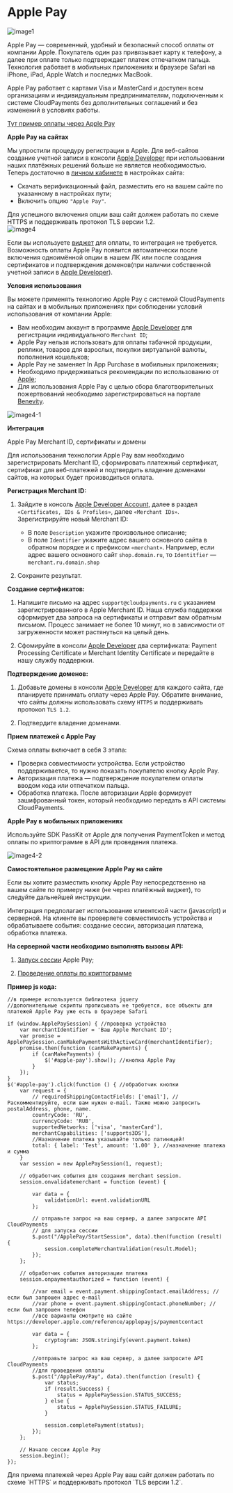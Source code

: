 # Apple Pay 
 
![image1](images/image1.png)

Apple Pay — современный, удобный и безопасный способ оплаты от компании Apple. Покупатель один раз привязывает карту к телефону, а далее при оплате только подтверждает платеж отпечатком пальца. Технология работает в мобильных приложениях и браузере Safari на iPhone, iPad, Apple Watch и последних MacBook.

Apple Pay работает с картами Visa и MasterCard и доступен всем организациям и индивидуальным предпринимателям, подключенным к системе CloudPayments без дополнительных соглашений и без изменений в условиях работы.

[Тут пример оплаты через Apple Pay](https://show.cloudpayments.ru/main/)

**Apple Pay на сайтах**

Мы упростили процедуру регистрации в Apple. Для веб-сайтов создание учетной записи в консоли [Apple Developer](https://developer.apple.com/) при использовании наших платёжных решений больше не является необходимостью. Теперь достаточно в [личном кабинете](https://merchant.cloudpayments.ru/login) в настройках сайта: 

* Скачать верификационный файл, разместить его на вашем сайте по указанному в настройках пути;
* Включить опцию `"Apple Pay"`.

Для успешного включения опции ваш сайт должен работать по схеме HTTPS и поддерживать протокол TLS версии 1.2.  
![image4](images/image4.png)

Если вы используете [виджет](#platezhnyy-vidzhet) для оплаты, то интеграция не требуется. Возможность оплаты Apple Pay появится автоматически после включения одноимённой опции в нашем ЛК или после создания сертификатов и подтверждения доменов(при наличии собственной учетной записи в [Apple Developer](https://developer.apple.com/)).

<div id="uslovia-ispolzovaniya"></div>

**Условия использования**

Вы можете применять технологию Apple Pay с системой CloudPayments на сайтах и в мобильных приложениях при соблюдении условий использования от компании Apple:

*  Вам необходим аккаунт в программе [Apple Developer](https://developer.apple.com/) для регистрации индивидуального `Merchant ID`;
*  Apple Pay нельзя использовать для оплаты табачной продукции, реплики, товаров для взрослых, покупки виртуальной валюты, пополнения кошельков;
*  Apple Pay не заменяет In App Purchase в мобильных приложениях;
*  Необходимо придерживаться рекомендации по использованию от [Apple](https://developer.apple.com/apple-pay/Apple-Pay-Identity-Guidelines.pdf);
*  Для использования Apple Pay с целью сбора благотворительных пожертвований необходимо зарегистрироваться на портале [Benevity](https://causes.benevity.org/causes/claim-cause-search).  

![image4-1](images/image1-3.png)

**Интеграция**

Apple Pay Merchant ID, сертификаты и домены

Для использования технологии Apple Pay вам необходимо зарегистрировать Merchant ID, сформировать платежный сертификат, сертификат для веб-платежей и подтвердить владение доменами сайтов, на которых будет производиться оплата.

**Регистрация Merchant ID:**  

1. Зайдите в консоль [Apple Developer Account](https://developer.apple.com/), далее в раздел `«Certificates, IDs & Profiles»`, далее `«Merchant IDs»`. Зарегистрируйте новый Merchant ID:  
	* В поле `Description` укажите произвольное описание;  
	* В поле `Identifier` укажите адрес вашего основного сайта в обратном порядке и с префиксом `«merchant»`. Например, если адрес вашего основного сайт `shop.domain.ru`, то `Identitfier` — `merchant.ru.domain.shop`

2. Сохраните результат.

**Создание сертификатов:**  

1. Напишите письмо на адрес `support@cloudpayments.ru` с указанием зарегистрированного в Apple Merchant ID. Наша служба поддержки сформирует два запроса на сертификаты и отправит вам обратным письмом. Процесс занимает не более 10 минут, но в зависимости от загруженности может растянуться на целый день.  

2. Сфомируйте в консоли [Apple Developer](https://developer.apple.com/) два сертификата: Payment Processing Certificate и Merchant Identity Certificate и передайте в нашу службу поддержки.

**Подтверждение доменов:**  

1. Добавьте домены в консоли [Apple Developer](https://developer.apple.com/) для каждого сайта, где планируете принимать оплату через Apple Pay. Обратите внимание, что сайты должны использовать схему `HTTPS` и поддерживать протокол `TLS 1.2`.  

2. Подтвердите владение доменами.

**Прием платежей с Apple Pay**

Схема оплаты включает в себя 3 этапа:

* Проверка совместимости устройства. Если устройство поддерживается, то нужно показать покупателю кнопку Apple Pay.
* Авторизация платежа — подтверждение покупателем оплаты вводом кода или отпечатком пальца.
* Обработка платежа. После авторизации Apple формирует зашифрованный токен, который необходимо передать в API системы CloudPayments.

**Apple Pay в мобильных приложениях**

Используйте SDK PassKit от Apple для получения PaymentToken и метод оплаты по криптограмме в API для проведения платежа.

![image4-2](images/image1-4.png)

**Самостоятельное размещение Apple Pay на сайте**

Если вы хотите разместить кнопку Apple Pay непосредственно на вашем сайте по примеру ниже (не через платёжный виджет), то следуйте дальнейшей инструкции.

Интеграция предполагает использование клиентской части (javascript) и серверной. На клиенте вы проверяете совместимость устройства и обрабатываете события: создание сессии, авторизация платежа, обработка платежа.

**На серверной части необходимо выполнять вызовы API:**  

1. [Запуск сессии](#zapusk-sessii-dlya-oplaty-cherez-apple-pay) Apple Pay;

2. [Проведение оплаты по криптограмме](#oplata-po-kriptogramme)

**Пример js кода:**

```shell
//в примере используется библиотека jquery
//дополнительные скрипты прописывать не требуется, все объекты для платежей Apple Pay уже есть в браузере Safari

if (window.ApplePaySession) { //проверка устройства
    var merchantIdentifier = 'Ваш Apple Merchant ID';
    var promise = ApplePaySession.canMakePaymentsWithActiveCard(merchantIdentifier);
    promise.then(function (canMakePayments) {
        if (canMakePayments) {
            $('#apple-pay').show(); //кнопка Apple Pay
        }
    });
}
$('#apple-pay').click(function () { //обработчик кнопки
    var request = {
        // requiredShippingContactFields: ['email'], //Раскомментируйте, если вам нужен e-mail. Также можно запросить postalAddress, phone, name.
        countryCode: 'RU',
        currencyCode: 'RUB',
        supportedNetworks: ['visa', 'masterCard'],
        merchantCapabilities: ['supports3DS'],
        //Назначение платежа указывайте только латиницей!
        total: { label: 'Test', amount: '1.00' }, //назначение платежа и сумма
    }
    var session = new ApplePaySession(1, request);

    // обработчик события для создания merchant session.
    session.onvalidatemerchant = function (event) {

        var data = {
            validationUrl: event.validationURL
        };

        // отправьте запрос на ваш сервер, а далее запросите API CloudPayments
        // для запуска сессии
        $.post("/ApplePay/StartSession", data).then(function (result) {
            session.completeMerchantValidation(result.Model);
        });
    };

    // обработчик события авторизации платежа
    session.onpaymentauthorized = function (event) {

        //var email = event.payment.shippingContact.emailAddress; //если был запрошен адрес e-mail
        //var phone = event.payment.shippingContact.phoneNumber; //если был запрошен телефон
        //все варианты смотрите на сайте https://developer.apple.com/reference/applepayjs/paymentcontact

        var data = {
            cryptogram: JSON.stringify(event.payment.token)
        };

        //отправьте запрос на ваш сервер, а далее запросите API CloudPayments
        //для проведения оплаты
        $.post("/ApplePay/Pay", data).then(function (result) {
            var status;
            if (result.Success) {
                status = ApplePaySession.STATUS_SUCCESS;
            } else {
                status = ApplePaySession.STATUS_FAILURE;
            }

            session.completePayment(status);
        });
    };

    // Начало сессии Apple Pay
    session.begin();
});
```

<aside class="notice">Для приема платежей через Apple Pay ваш сайт должен работать по схеме `HTTPS` и поддерживать протокол `TLS версии 1.2`.</aside>

 